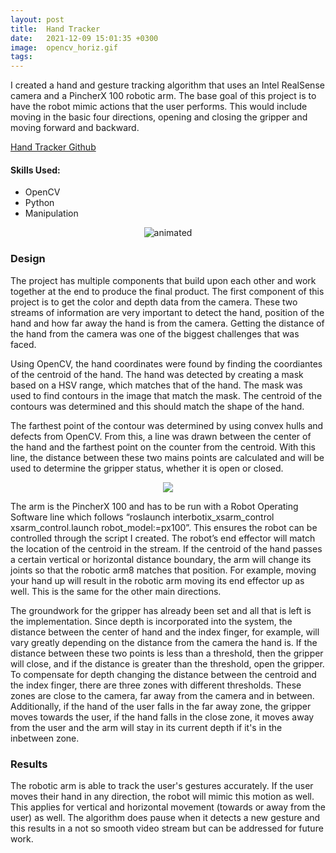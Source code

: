 ```yaml
---
layout: post
title:  Hand Tracker
date:   2021-12-09 15:01:35 +0300 
image:  opencv_horiz.gif
tags:   
---
```

I created a hand and gesture tracking algorithm that uses an Intel RealSense camera and a PincherX 100 robotic arm. The base goal of this project is to have the robot mimic actions that the user performs. This would include moving in the basic four directions, opening and closing the gripper and moving forward and backward.

[Hand Tracker Github](https://github.com/mmorales45/Intro-to-CV)

#### Skills Used:
* OpenCV
* Python
* Manipulation

<p align="center">
  <img src="/public/images/opencv_vert.gif" alt="animated" />
</p> 

### Design
The project has multiple components that build upon each other and work together at the end to produce the final product. The first component of this project is to get the color and depth data from the camera. These two streams of information are very important to detect the hand, position of the hand and how far away the hand is from the camera. Getting the distance of the hand from the camera was one of the biggest challenges that was faced.

Using OpenCV, the hand coordinates were found by finding the coordiantes of the centroid of the hand. The hand was detected by creating a mask based on a HSV range, which matches that of the hand. The mask was used to find contours in the image that match the mask. The centroid of the contours was determined and this should match the shape of the hand. 

The farthest point of the contour was determined by using convex hulls and defects from OpenCV. From this, a line was drawn between the center of the hand and the farthest point on the counter from the centroid. With this line, the distance between these two mains points are calculated and will be used to determine the gripper status, whether it is open or closed.

<p align="center">
  <img src="/public/images/cropped_cent.png" />
</p>

The arm is the PincherX 100 and has to be run with a Robot Operating Software line which follows “roslaunch interbotix_xsarm_control xsarm_control.launch robot_model:=px100”. This ensures the robot can be controlled through the script I created. The robot’s end effector will match the location of the centroid in the stream. If the centroid of the hand passes a certain vertical or horizontal distance boundary, the arm will change its joints so that the robotic arm8 matches that position. For example, moving your hand up will result in the robotic arm moving its end effector up as well. This is the same for the other main directions.


The groundwork for the gripper has already been set and all that is left is the implementation. Since depth is incorporated into the system, the distance between the center of hand and the index finger, for example, will vary greatly depending on the distance from the camera the hand is. If the distance between these two points is less than a threshold, then the gripper will close, and if the distance is greater than the threshold, open the gripper. To compensate for depth changing the distance between the centroid and the index finger, there are three zones with different thresholds. These zones are close to the camera, far away from the camera and in between. Additionally, if the hand of the user falls in the far away zone, the gripper moves towards the user, if the hand falls in the close zone, it moves away from the user and the arm will stay in its current depth if it's in the inbetween zone.

### Results
The robotic arm is able to track the user's gestures accurately. If the user moves their hand in any direction, the robot will mimic this motion as well. This applies for vertical and horizontal movement (towards or away from the user) as well. The algorithm does pause when it detects a new gesture and this results in a not so smooth video stream but can be addressed for future work.